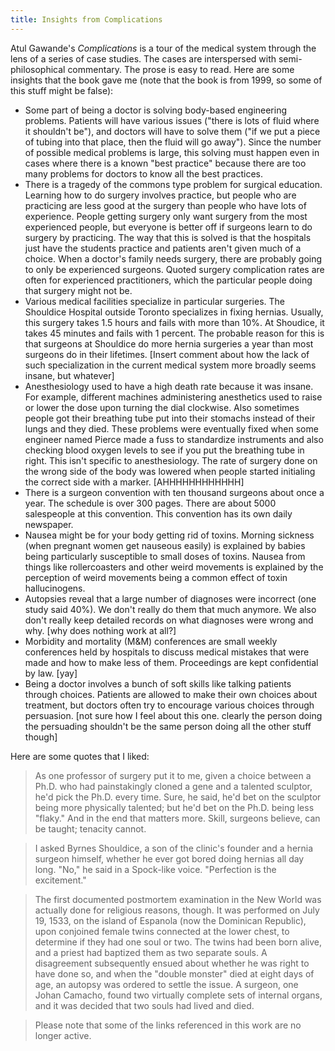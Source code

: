 ```yaml
---
title: Insights from Complications
---
```


Atul Gawande's *Complications* is a tour of the medical system through the lens of a series of case studies. The cases are interspersed with semi-philosophical commentary. The prose is easy to read. Here are some insights that the book gave me (note that the book is from 1999, so some of this stuff might be false):

* Some part of being a doctor is solving body-based engineering problems. Patients will have various issues ("there is lots of fluid where it shouldn't be"), and doctors will have to solve them ("if we put a piece of tubing into that place, then the fluid will go away"). Since the number of possible medical problems is large, this solving must happen even in cases where there is a known "best practice" because there are too many problems for doctors to know all the best practices.
* There is a tragedy of the commons type problem for surgical education. Learning how to do surgery involves practice, but people who are practicing are less good at the surgery than people who have lots of experience. People getting surgery only want surgery from the most experienced people, but everyone is better off if surgeons learn to do surgery by practicing. The way that this is solved is that the hospitals just have the students practice and patients aren't given much of a choice. When a doctor's family needs surgery, there are probably going to only be experienced surgeons. Quoted surgery complication rates are often for experienced practitioners, which the particular people doing that surgery might not be.
* Various medical facilities specialize in particular surgeries. The Shouldice Hospital outside Toronto specializes in fixing hernias. Usually, this surgery takes 1.5 hours and fails with more than 10%. At Shoudice, it takes 45 minutes and fails with 1 percent. The probable reason for this is that surgeons at Shouldice do more hernia surgeries a year than most surgeons do in their lifetimes. [Insert comment about how the lack of such specialization in the current medical system more broadly seems insane, but whatever] 
* Anesthesiology used to have a high death rate because it was insane. For example, different machines administering anesthetics used to raise or lower the dose upon turning the dial clockwise. Also sometimes people got their breathing tube put into their stomachs instead of their lungs and they died. These problems were eventually fixed when some engineer named Pierce made a fuss to standardize instruments and also checking blood oxygen levels to see if you put the breathing tube in right. This isn't specific to anesthesiology. The rate of surgery done on the wrong side of the body was lowered when people started initialing the correct side with a marker. [AHHHHHHHHHHHH]
* There is a surgeon convention with ten thousand surgeons about once a year. The schedule is over 300 pages. There are about 5000 salespeople at this convention. This convention has its own daily newspaper.
* Nausea might be for your body getting rid of toxins. Morning sickness (when pregnant women get nauseous easily) is explained by babies being particularly susceptible to small doses of toxins. Nausea from things like rollercoasters and other weird movements is explained by the perception of weird movements being a common effect of toxin hallucinogens.
* Autopsies reveal that a large number of diagnoses were incorrect (one study said 40%). We don't really do them that much anymore. We also don't really keep detailed records on what diagnoses were wrong and why. [why does nothing work at all?]
* Morbidity and mortality (M&M) conferences are small weekly conferences held by hospitals to discuss medical mistakes that were made and how to make less of them. Proceedings are kept confidential by law. [yay]
* Being a doctor involves a bunch of soft skills like talking patients through choices. Patients are allowed to make their own choices about treatment, but doctors often try to encourage various choices through persuasion. [not sure how I feel about this one. clearly the person doing the persuading shouldn't be the same person doing all the other stuff though]

Here are some quotes that I liked:

> As one professor of surgery put it to me, given a choice between a Ph.D. who had painstakingly cloned a gene and a talented sculptor, he'd pick the Ph.D. every time. Sure, he said, he'd bet on the sculptor being more physically talented; but he'd bet on the Ph.D. being less "flaky." And in the end that matters more. Skill, surgeons believe, can be taught; tenacity cannot.



> I asked Byrnes Shouldice, a son of the clinic's founder and a hernia surgeon himself, whether he ever got bored doing hernias all day long. "No," he said in a Spock-like voice. "Perfection is the excitement."

> The first documented postmortem examination in the New World was actually done for religious reasons, though. It was performed on July 19, 1533, on the island of Espanola (now the Dominican Republic), upon conjoined female twins connected at the lower chest, to determine if they had one soul or two. The twins had been born alive, and a priest had baptized them as two separate souls. A disagreement subsequently ensued about whether he was right to have done so, and when the "double monster" died at eight days of age, an autopsy was ordered to settle the issue. A surgeon, one Johan Camacho, found two virtually complete sets of internal organs, and it was decided that two souls had lived and died.

> Please note that some of the links referenced in this work are no longer active.